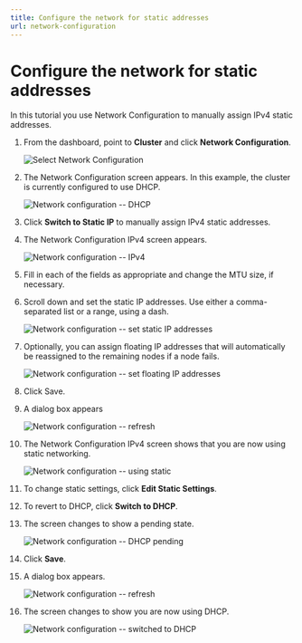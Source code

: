 ```yaml
---
title: Configure the network for static addresses
url: network-configuration
---
```

# Configure the network for static addresses

In this tutorial you use Network Configuration to manually assign IPv4 static addresses.

1. From the dashboard, point to **Cluster** and click **Network Configuration**. 

    ![Select Network Configuration](images/cluster-network-configuration.png)

2. The Network Configuration screen appears. In this example, the cluster is currently configured to use DHCP.

    ![Network configuration -- DHCP](images/network-config-dhcp-successful.png)

3. Click **Switch to Static IP** to manually assign IPv4 static addresses.
4. The Network Configuration IPv4 screen appears.

    ![Network configuration -- IPv4](images/network-config-static-1.png)

5. Fill in each of the fields as appropriate and change the MTU size, if necessary.
6. Scroll down and set the static IP addresses. Use either a comma-separated list or a range, using a dash.

    ![Network configuration -- set static IP addresses](images/network-config-2-staticIPs.png) 

7. Optionally, you can assign floating IP addresses that will automatically be reassigned to the remaining nodes if a node fails. 

    ![Network configuration -- set floating IP addresses](images/network-config-3-save.png)


8. Click Save.
9. A dialog box appears

    ![Network configuration -- refresh](images/network-config-refreshing-view.png)

10. The Network Configuration IPv4 screen shows that you are now using static networking.

    ![Network configuration -- using static](images/network-configuration-successful.png)

11. To change static settings, click **Edit Static Settings**.
12. To revert to DHCP, click **Switch to DHCP**.
13. The screen changes to show a pending state.

    ![Network configuration -- DHCP pending](images/network-config-dhcp-save.png)

14. Click **Save**.
15. A dialog box appears.

    ![Network configuration -- refresh](images/network-config-refreshing-view.png)

16. The screen changes to show you are now using DHCP.

    ![Network configuration -- switched to DHCP](images/network-config-dhcp-success2.png)

 
